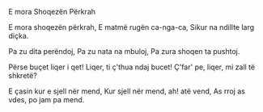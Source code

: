 E mora Shoqezën Përkrah

E mora shoqezën përkrah,
E matmë rugën ca-nga-ca,
Sikur na ndillte larg diçka.

Pa zu dita perëndoj,
Pa zu nata na mbuloj,
Pa zura shoqen ta pushtoj.

Përse buçet liqer i qet!
Liqer, ti ç'thua ndaj bucet!
Ç'far' pe, liqer, mi zall të shkretë?

E çasin kur e sjell nër mend,
Kur sjell nër mend, ah! atë vend,
As rroj as vdes, po jam pa mend.